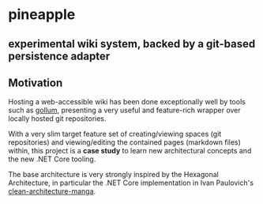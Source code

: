 # pineapple
## experimental wiki system, backed by a git-based persistence adapter

## Motivation

Hosting a web-accessible wiki has been done exceptionally well by tools such as
[gollum][gl], presenting a very useful and feature-rich wrapper over locally
hosted git repositories.

With a very slim target feature set of creating/viewing spaces (git repositories)
and viewing/editing the contained pages (markdown files) within, this project is
a **case study** to learn new architectural concepts and the new .NET Core
tooling.

The base architecture is very strongly inspired by the Hexagonal Architecture,
in particular the .NET Core implementation in Ivan Paulovich's
[clean-architecture-manga][cam].

[gl]: https://github.com/gollum/gollum
[cam]: https://github.com/ivanpaulovich/clean-architecture-manga
